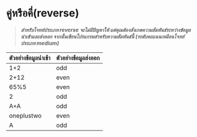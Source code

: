 # คู่หรือคี่(reverse)

> ***สำหรับโจทย์ประเภท reverse จะไม่มีปัญหาให้ แต่คุณต้องสังเกตความสัมพันธ์ระหว่างข้อมูลนำเข้าและส่งออก จากนั้นเขียนโปรแกรมสำหรับความสัมพันธ์นี้ (ระดับคะแนนเหมือนโจทย์ประเภท medium)***

| ตัวอย่างข้อมูลนำเข้า | ตัวอย่างข้อมูลส่งออก |
| --- | --- |
| 1+2 | odd |
| 2+12 | even |
| 65%5 | even |
| 2 | odd |
| A+A | odd |
| oneplustwo | even |
| A | odd |
